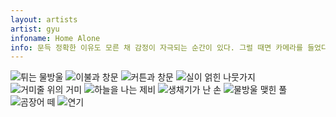 ```yaml
---
layout: artists
artist: gyu
infoname: Home Alone
info: 문득 정확한 이유도 모른 채 감정이 자극되는 순간이 있다. 그럴 때면 카메라를 들었다.
---
```

<article class="work">
<!--<img src="/assets/images/artists/gyu/homealone/1.jpg">-->
<!--<img src="/assets/images/artists/gyu/homealone/2.jpg">-->
<img src="/assets/images/artists/gyu/homealone/3.jpg" alt="튀는 물방울">
<img src="/assets/images/artists/gyu/homealone/4.jpg" loading="lazy" alt="이불과 창문">
<!--<img src="/assets/images/artists/gyu/homealone/5.jpg">-->
<img src="/assets/images/artists/gyu/homealone/6.jpg" loading="lazy" alt="커튼과 창문">
<img src="/assets/images/artists/gyu/homealone/7.jpg" loading="lazy" alt="실이 얽힌 나뭇가지">
<img src="/assets/images/artists/gyu/homealone/8.jpg" loading="lazy" alt="거미줄 위의 거미">
<img src="/assets/images/artists/gyu/homealone/9.jpg" loading="lazy" alt="하늘을 나는 제비">
<img src="/assets/images/artists/gyu/homealone/10.jpg" loading="lazy" alt="생채기가 난 손">
<img src="/assets/images/artists/gyu/homealone/11.jpg" loading="lazy" alt="물방울 맺힌 풀">
<img src="/assets/images/artists/gyu/homealone/12.jpg" loading="lazy" alt="곰장어 떼">
<img src="/assets/images/artists/gyu/homealone/13.jpg" loading="lazy" alt="연기">
</article>